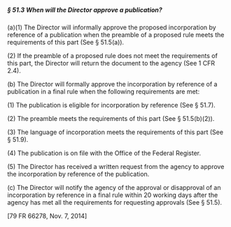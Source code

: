 ##### § 51.3 When will the Director approve a publication? #####

(a)(1) The Director will informally approve the proposed incorporation by reference of a publication when the preamble of a proposed rule meets the requirements of this part (See § 51.5(a)).

(2) If the preamble of a proposed rule does not meet the requirements of this part, the Director will return the document to the agency (See 1 CFR 2.4).

(b) The Director will formally approve the incorporation by reference of a publication in a final rule when the following requirements are met:

(1) The publication is eligible for incorporation by reference (See § 51.7).

(2) The preamble meets the requirements of this part (See § 51.5(b)(2)).

(3) The language of incorporation meets the requirements of this part (See § 51.9).

(4) The publication is on file with the Office of the Federal Register.

(5) The Director has received a written request from the agency to approve the incorporation by reference of the publication.

(c) The Director will notify the agency of the approval or disapproval of an incorporation by reference in a final rule within 20 working days after the agency has met all the requirements for requesting approvals (See § 51.5).

[79 FR 66278, Nov. 7, 2014]